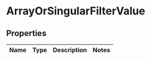 
# ArrayOrSingularFilterValue

## Properties
Name | Type | Description | Notes
------------ | ------------- | ------------- | -------------



